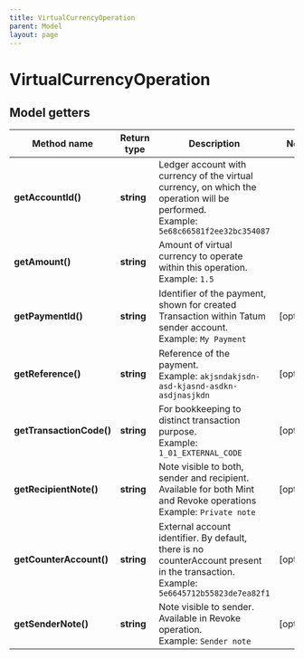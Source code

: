 ```yaml
---
title: VirtualCurrencyOperation
parent: Model
layout: page
---
```


# VirtualCurrencyOperation

## Model getters

Method name | Return type | Description | Notes
------------ | ------------- | ------------- | -------------
**getAccountId()** | **string** | Ledger account with currency of the virtual currency, on which the operation will be performed. <br>Example: `5e68c66581f2ee32bc354087` |
**getAmount()** | **string** | Amount of virtual currency to operate within this operation. <br>Example: `1.5` |
**getPaymentId()** | **string** | Identifier of the payment, shown for created Transaction within Tatum sender account. <br>Example: `My Payment` | [optional]
**getReference()** | **string** | Reference of the payment. <br>Example: `akjsndakjsdn-asd-kjasnd-asdkn-asdjnasjkdn` | [optional]
**getTransactionCode()** | **string** | For bookkeeping to distinct transaction purpose. <br>Example: `1_01_EXTERNAL_CODE` | [optional]
**getRecipientNote()** | **string** | Note visible to both, sender and recipient. Available for both Mint and Revoke operations <br>Example: `Private note` | [optional]
**getCounterAccount()** | **string** | External account identifier. By default, there is no counterAccount present in the transaction. <br>Example: `5e6645712b55823de7ea82f1` | [optional]
**getSenderNote()** | **string** | Note visible to sender. Available in Revoke operation. <br>Example: `Sender note` | [optional]


